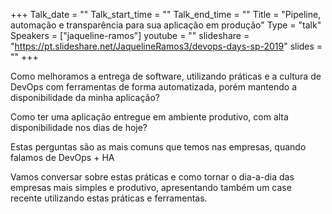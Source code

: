 +++
Talk_date = ""
Talk_start_time = ""
Talk_end_time = ""
Title = "Pipeline, automação e transparência para sua aplicação em produção"
Type = "talk"
Speakers = ["jaqueline-ramos"]
youtube = ""
slideshare = "https://pt.slideshare.net/JaquelineRamos3/devops-days-sp-2019"
slides = ""
+++

Como melhoramos a entrega de software, utilizando práticas e a cultura de DevOps com ferramentas de forma automatizada, porém mantendo a disponibilidade da minha aplicação?

Como ter uma aplicação entregue em ambiente produtivo, com alta disponibilidade nos dias de hoje?

Estas perguntas são as mais comuns que temos nas empresas, quando falamos de DevOps + HA

Vamos conversar sobre estas práticas e como tornar o dia-a-dia das empresas mais simples e produtivo, apresentando também um case recente utilizando estas práticas e ferramentas.